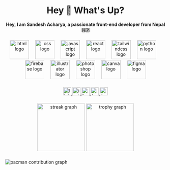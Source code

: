 <h1 align="center">Hey 👋 What's Up?</h1>

<p align="center">
  <strong>Hey, I am Sandesh Acharya, a passionate front-end developer from Nepal 🇳🇵</strong>
</p>

###

<div align="center">
  <img src="https://skillicons.dev/icons?i=html" height="60" alt="html logo" />
  <img width="12" />
  <img src="https://skillicons.dev/icons?i=css" height="60" alt="css logo" />
  <img width="12" />
  <img src="https://skillicons.dev/icons?i=js" height="60" alt="javascript logo" />
  <img width="12" />
  <img src="https://skillicons.dev/icons?i=react" height="60" alt="react logo" />
  <img width="12" />
  <img src="https://skillicons.dev/icons?i=tailwind" height="60" alt="tailwindcss logo" />
  <img width="12" />
  <img src="https://skillicons.dev/icons?i=py" height="60" alt="python logo" />
  <img width="12" />
  <img src="https://skillicons.dev/icons?i=firebase" height="60" alt="firebase logo" />
  <img width="12" />
  <img src="https://skillicons.dev/icons?i=ai" height="60" alt="illustrator logo" />
  <img width="12" />
  <img src="https://skillicons.dev/icons?i=ps" height="60" alt="photoshop logo" />
  <img width="12" />
  <img src="https://skillicons.dev/icons?i=canva" height="60" alt="canva logo" />
  <img width="12" />
  <img src="https://skillicons.dev/icons?i=figma" height="60" alt="figma logo" />
</div>

###

<div align="center">
  <a href="https://linkedin.com/in/yourusername" target="_blank">
    <img src="https://img.shields.io/static/v1?message=LinkedIn&logo=linkedin&label=&color=0077B5&logoColor=white&labelColor=&style=for-the-badge" height="25" alt="linkedin logo" />
  </a>
  <a href="https://instagram.com/yourusername" target="_blank">
    <img src="https://img.shields.io/static/v1?message=Instagram&logo=instagram&label=&color=E4405F&logoColor=white&labelColor=&style=for-the-badge" height="25" alt="instagram logo" />
  </a>
  <a href="https://facebook.com/yourusername" target="_blank">
    <img src="https://img.shields.io/static/v1?message=Facebook&logo=facebook&label=&color=1877F2&logoColor=white&labelColor=&style=for-the-badge" height="25" alt="facebook logo" />
  </a>
  <a href="https://www.hackerrank.com/yourusername" target="_blank">
    <img src="https://img.shields.io/static/v1?message=HackerRank&logo=hackerrank&label=&color=2EC866&logoColor=white&labelColor=&style=for-the-badge" height="25" alt="hackerrank logo" />
  </a>
  <a href="https://www.kaggle.com/yourusername" target="_blank">
    <img src="https://img.shields.io/static/v1?message=Kaggle&logo=kaggle&label=&color=20BEFF&logoColor=white&labelColor=&style=for-the-badge" height="25" alt="kaggle logo" />
  </a>
</div>

###

<div align="center">
  <img src="https://streak-stats.demolab.com?user=yourusername&locale=en&mode=daily&theme=dracula&hide_border=false&border_radius=5&order=3" height="150" alt="streak graph" />
  <img src="https://github-profile-trophy.vercel.app?username=yourusername&theme=dracula&column=-1&row=1&margin-w=8&margin-h=8&no-bg=false&no-frame=false&order=4" height="150" alt="trophy graph" />
</div>

###

<picture>
  <source media="(prefers-color-scheme: dark)" srcset="https://raw.githubusercontent.com/yourusername/yourusername/output/pacman-contribution-graph-dark.svg">
  <source media="(prefers-color-scheme: light)" srcset="https://raw.githubusercontent.com/yourusername/yourusername/output/pacman-contribution-graph.svg">
  <img alt="pacman contribution graph" src="https://raw.githubusercontent.com/yourusername/yourusername/output/pacman-contribution-graph.svg">
</picture>
